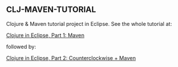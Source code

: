 CLJ-MAVEN-TUTORIAL
------------------

Clojure & Maven tutorial project in Eclipse. See the whole tutorial at:

[Clojure in Eclipse, Part 1: Maven](http://chaomancy.squarespace.com/blog/clojure-in-eclipse-part-1-maven.html)

followed by:

[Clojure in Eclipse, Part 2: Counterclockwise + Maven](http://chaomancy.squarespace.com/blog/clojure-in-eclipse-part-2-counterclockwise-maven.html)
 